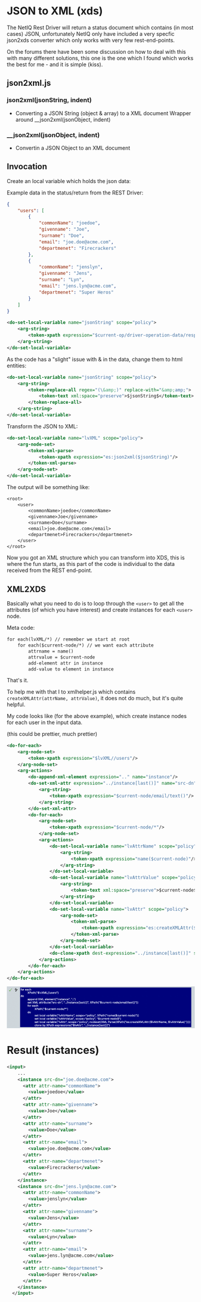 # JSON to XML (xds)

The NetIQ Rest Driver will return a status document which contains (in most cases) JSON, unfortunately NetIQ only have included a very specfic json2xds converter which only works with very few rest-end-points.

On the forums there have been some discussion on how to deal with this with many different solutions, this one is the one which I found which works the best for me - and it is simple (kiss).

## json2xml.js 

### json2xml(jsonString, indent)
* Converting a JSON String (object & array) to a XML document
Wrapper around __json2xml(jsonObject, indent)

### __json2xml(jsonObject, indent)
* Convertin a JSON Object to an XML document


## Invocation
Create an local variable which holds the json data:

Example data in the status/return from the REST Driver:
```json
{
    "users": [
        {
            "commonName": "joedoe",
            "givenname": "Joe",
            "surname": "Doe",
            "email": "joe.doe@acme.com",
            "departmenet": "Firecrackers"
        },
        {
            "commonName": "jenslyn",
            "givenname": "Jens",
            "surname": "Lyn",
            "email": "jens.lyn@acme.com",
            "departmenet": "Super Heros"
        }
    ]
}
```


```xml
<do-set-local-variable name="jsonString" scope="policy">
    <arg-string>
        <token-xpath expression="$current-op/driver-operation-data/response/value/text()"/>
    </arg-string>
</do-set-local-variable>
```

As the code has a "slight" issue with & in the data, change them to html entities:
```xml
<do-set-local-variable name="jsonString" scope="policy">
    <arg-string>
        <token-replace-all regex="(\&amp;)" replace-with="&amp;amp;">
            <token-text xml:space="preserve">$jsonString$</token-text>
        </token-replace-all>
    </arg-string>
</do-set-local-variable>
```
Transform the JSON to XML:
```xml
<do-set-local-variable name="lvXML" scope="policy">
    <arg-node-set>
        <token-xml-parse>
            <token-xpath expression="es:json2xml($jsonString)"/>
        </token-xml-parse>
    </arg-node-set>
</do-set-local-variable>
```

The output will be something like:
```
<root>
    <user>
        <commonName>joedoe</commonName>
        <givenname>Joe</givenname>
        <surname>Doe</surname>
        <email>joe.doe@acme.com</email>
        <departmenet>Firecrackers</departmenet>
    </user>
</root>
```

Now you got an XML structure which you can transform into XDS, this is where the fun starts, as this part of the code is individual to the data received from the REST end-point.


## XML2XDS

Basically what you need to do is to loop through the ```<user>``` to get all the attributes (of which you have interest) and create instances for each ```<user>``` node. 

Meta code:
```
for each(lvXML/*) // remember we start at root
    for each($current-node/*) // we want each attribute
        attrname = name()
        attrvalue = $current-node
        add-element attr in instance
        add-value to element in instance
```
That's it.

To help me with that I to xmlhelper.js which contains ```createXMLAttr(attrName, attrValue)```, it does not do much, but it's quite helpful.

My code looks like (for the above example), which create instance nodes for each user in the input data.

(this could be prettier, much prettier)
```xml
<do-for-each>
    <arg-node-set>
        <token-xpath expression="$lvXML//users"/>
    </arg-node-set>
    <arg-actions>
        <do-append-xml-element expression=".." name="instance"/>
        <do-set-xml-attr expression="../instance[last()]" name="src-dn">
            <arg-string>
                <token-xpath expression="$current-node/email/text()"/>
            </arg-string>
        </do-set-xml-attr>
        <do-for-each>
            <arg-node-set>
                <token-xpath expression="$current-node/*"/>
            </arg-node-set>
            <arg-actions>
                <do-set-local-variable name="lvAttrName" scope="policy">
                    <arg-string>
                        <token-xpath expression="name($current-node)"/>
                    </arg-string>
                </do-set-local-variable>
                <do-set-local-variable name="lvAttrValue" scope="policy">
                    <arg-string>
                        <token-text xml:space="preserve">$current-node$</token-text>
                    </arg-string>
                </do-set-local-variable>
                <do-set-local-variable name="lvAttr" scope="policy">
                    <arg-node-set>
                        <token-xml-parse>
                            <token-xpath expression="es:createXMLAttr($lvAttrName, $lvAttrValue)"/>
                        </token-xml-parse>
                    </arg-node-set>
                </do-set-local-variable>
                <do-clone-xpath dest-expression="../instance[last()]" src-expression="$lvAttr"/>
            </arg-actions>
        </do-for-each>
    </arg-actions>
</do-for-each>
```

![for-each-loop](for-each-loop.png)


# Result (instances)

```xml
<input>
    ...
    <instance src-dn="joe.doe@acme.com">
      <attr attr-name="commonName">
        <value>joedoe</value>
      </attr>
      <attr attr-name="givenname">
        <value>Joe</value>
      </attr>
      <attr attr-name="surname">
        <value>Doe</value>
      </attr>
      <attr attr-name="email">
        <value>joe.doe@acme.com</value>
      </attr>
      <attr attr-name="departmenet">
        <value>Firecrackers</value>
      </attr>
    </instance>
    <instance src-dn="jens.lyn@acme.com">
      <attr attr-name="commonName">
        <value>jenslyn</value>
      </attr>
      <attr attr-name="givenname">
        <value>Jens</value>
      </attr>
      <attr attr-name="surname">
        <value>Lyn</value>
      </attr>
      <attr attr-name="email">
        <value>jens.lyn@acme.com</value>
      </attr>
      <attr attr-name="departmenet">
        <value>Super Heros</value>
      </attr>
    </instance>
  </input>
```